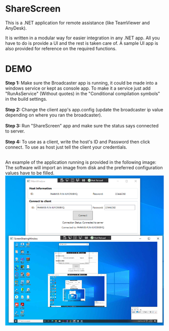 # ShareScreen
This is a .NET application for remote assistance (like TeamViewer and AnyDesk).

It is written in a modular way for easier integration in any .NET app. All you have to do is provide a UI and the rest is taken care of.
A sample UI app is also provided for reference on the required functions.

# DEMO

**Step 1:** Make sure the Broadcaster app is running, it could be made into a windows service or kept as console app. To make it a service just add "RunAsService" (Without quotes) in the "Conditional compilation symbols" in the build settings.<br/><br/>
**Step 2:** Change the client app's app.config (update the broadcaster ip value depending on where you ran the broadcaster).<br/><br/>
**Step 3:** Run "ShareScreen" app and make sure the status says connected to server.<br/><br/>
**Step 4:** To use as a client, write the host's ID and Password then click connect. To use as host just tell the client your credentials.<br/><br/>

An example of the application running is provided in the following image:
The software will import an image from disk and the preferred configuration values have to be filled.
![alt text](ShareScreen/Demo.PNG?raw=true)
